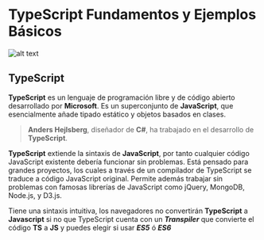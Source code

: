 # TypeScript Fundamentos y Ejemplos Básicos

![alt text](https://github.com/javarv87/typeScriptExamples/raw/master/common/images/typescript.jpg "Logo TypeScript")

## TypeScript

**TypeScript** es un lenguaje de programación libre y de código abierto desarrollado por **Microsoft**. Es un superconjunto de **JavaScript**, que esencialmente añade tipado estático y objetos basados en clases.

> **Anders Hejlsberg**, diseñador de **C#**, ha trabajado en el desarrollo de **TypeScript**.

**TypeScript** extiende la sintaxis de **JavaScript**, por tanto cualquier código JavaScript existente debería funcionar sin problemas. Está pensado para grandes proyectos, los cuales a través de un compilador de TypeScript se traduce a código JavaScript original. Permite además trabajar sin problemas con famosas librerías de JavaScript como jQuery, MongoDB, Node.js, y D3.js.

Tiene una sintaxis intuitiva, los navegadores no convertirán **TypeScript** a **Javascript** si no que TypeScript cuenta con un ***Transpiler*** que convierte el código **TS** a **JS** y puedes elegir si usar ***ES5*** ó ***ES6***